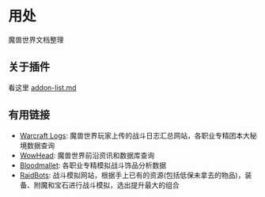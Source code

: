 # 用处

魔兽世界文档整理

## 关于插件

看这里 [addon-list.md](addon-list.md)

## 有用链接

- [Warcraft Logs](https://cn.warcraftlogs.com/): 魔兽世界玩家上传的战斗日志汇总网站，各职业专精团本大秘境数据查询
- [WowHead](https://www.wowhead.com/wow/retail): 魔兽世界前沿资讯和数据库查询
- [Bloodmallet](https://bloodmallet.com/): 各职业专精模拟战斗饰品分析数据
- [RaidBots](https://www.raidbots.com/simbot): 战斗模拟网站，根据手上已有的资源(包括低保未拿去的物品)，装备、附魔和宝石进行战斗模拟，选出提升最大的组合